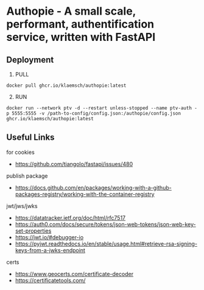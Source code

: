 # Authopie - A small scale, performant, authentification service, written with FastAPI

## Deployment

1. PULL
```
docker pull ghcr.io/klaemsch/authopie:latest
```
2. RUN
```
docker run --network ptv -d --restart unless-stopped --name ptv-auth -p 5555:5555 -v /path-to-config/config.json:/authopie/config.json ghcr.io/klaemsch/authopie:latest
```

## Useful Links

for cookies
- https://github.com/tiangolo/fastapi/issues/480

publish package
- https://docs.github.com/en/packages/working-with-a-github-packages-registry/working-with-the-container-registry

jwt/jws/jwks
- https://datatracker.ietf.org/doc/html/rfc7517
- https://auth0.com/docs/secure/tokens/json-web-tokens/json-web-key-set-properties
- https://jwt.io/#debugger-io
- https://pyjwt.readthedocs.io/en/stable/usage.html#retrieve-rsa-signing-keys-from-a-jwks-endpoint

certs
- https://www.geocerts.com/certificate-decoder
- https://certificatetools.com/